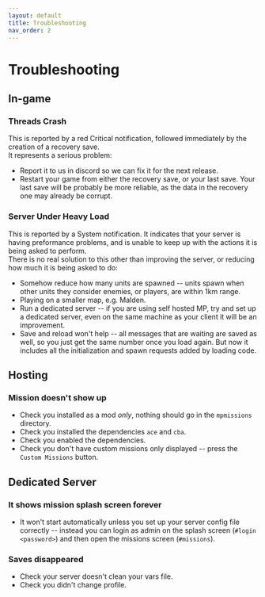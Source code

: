 ```yaml
---
layout: default
title: Troubleshooting
nav_order: 2
---
```


# Troubleshooting

## In-game

### Threads Crash

This is reported by a red Critical notification, followed immediately by the creation of a recovery save.  
It represents a serious problem:

- Report it to us in discord so we can fix it for the next release.
- Restart your game from either the recovery save, or your last save. Your last save will be probably be 
  more reliable, as the data in the recovery one may already be corrupt.

### Server Under Heavy Load

This is reported by a System notification. It indicates that your server is having preformance problems, 
and is unable to keep up with the actions it is being asked to perform.  
There is no real solution to this other than improving the server, or reducing how much it is being asked to do:

- Somehow reduce how many units are spawned -- units spawn when other units they consider enemies, or players, 
  are within 1km range.
- Playing on a smaller map, e.g. Malden.
- Run a dedicated server -- if you are using self hosted MP, try and set up a dedicated server, even on the
  same machine as your client it will be an improvement.
- Save and reload won't help -- all messages that are waiting are saved as well, so you just get the same number 
  once you load again. But now it includes all the initialization and spawn requests added by loading code.

## Hosting

### Mission doesn't show up

- Check you installed as a mod *only*, nothing should go in the `mpmissions` directory.
- Check you installed the dependencies `ace` and `cba`.
- Check you enabled the dependencies.
- Check you don't have custom missions only displayed -- press the `Custom Missions` button.

## Dedicated Server

### It shows mission splash screen forever

- It won't start automatically unless you set up your server config file correctly -- instead 
  you can login as admin on the splash screen (`#login <password>`) and then open the missions screen
  (`#missions`).

### Saves disappeared

- Check your server doesn't clean your vars file.
- Check you didn't change profile.

